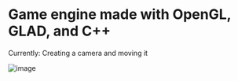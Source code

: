 # Game engine made with OpenGL, GLAD, and C++
Currently: Creating a camera and moving it

![image](https://github.com/user-attachments/assets/a37c8eed-4c4b-4c26-9be1-a7ba77facd68)
